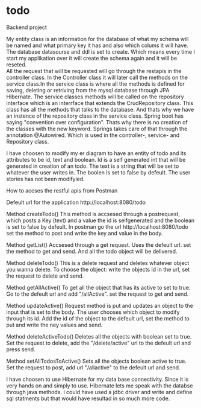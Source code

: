 # todo
Backend project

My entity class is an information for the database of what my schema will be named and what primary key it has and also which colums it will have. The database datasourse and ddl is set to create. Which means every time I start my applikation over it will create the schema again and it will be reseted.  
All the request that will be requested will go through the restapis in the controller class. In the Controller class it will later call the methods on the service class.In the service class is where all the methods is defined for saving, deleting or retriving from the mysql database through JPA Hibernate.  The service classes methods will be called on the repository interface which is an interrface that extends the CrudRepository class. This class has all the methods that talks to the database. And thats why we have an instence of the repository class in the service class. 
Spring boot has saying "convention over configuration". Thats why there is no creation of the classes with the new keyword. Springs takes care of that through the annotation @Autowired. Which is used in the controller-, service- and Repository class.

I have choosen to modify my er diagram to have an entity of todo and its attributes to be id, text and boolean. 
Id is a self generated int that will be generated in creation of an todo. The text is a string that will be set to whatever the user writes in. The boolen is set to false by defeult. 
The user stories has not been modifyied. 


How to accses the restful apis from Postman

Defeult url for the application http://localhost:8080/todo

Method createTodo()
This method is accsesed through a postrequest, which posts a Key (text) and a value the id is selfgenerated and the boolean is set to false by defeult. In postman go the url http://localhost:8080/todo set the method to post and write the key and value in the body. 

Method getList()
Accsesed through a get request. Uses the defeult url. set the method to get and send. And all the todo object will be delivered. 

Method deleteTodo()
This is a delete request and deletes whatever object you wanna delete. To choose the object: write the objects id in the url, set the request to delete and send. 

Method getAllActive()
To get all the object that has its active to set to true. Go to the defeult url and add "/allActive". set the request to get and send.

Method updateActive()
Request method is put and updates an object to the input that is set to the body. The user chooses which object to modify through its id. Add the id of the object to the defeult url, set the method to put and write the ney values and send. 

Method deleteActiveTodo()
Deletes all the objects with boolean set to true. 
Set the request to delete, add the "/delete/active" url to the defeult url and press send. 

Method setAllTodosToActive()
Sets all the objects boolean active to true. 
Set the request to post, add url "/allactive" to the defeult url and send. 

I have choosen to use Hibernate for my data base connectivity. Since it is very hands on and simply to use. Hibernate lets me speak with the databse through java methods. I could have used a jdbc driver and write and define sql statments but that would have resultad in so much more code. 



